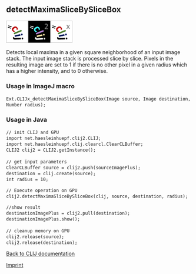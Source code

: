 ## detectMaximaSliceBySliceBox
<img src="images/mini_clij1_logo.png"/><img src="images/mini_clij2_logo.png"/><img src="images/mini_clijx_logo.png"/>

Detects local maxima in a given square neighborhood of an input image stack. The input image stack is 
processed slice by slice. Pixels in the resulting image are set to 1 if there is no other pixel in a 
given radius which has a higher intensity, and to 0 otherwise.

### Usage in ImageJ macro
```
Ext.CLIJx_detectMaximaSliceBySliceBox(Image source, Image destination, Number radius);
```


### Usage in Java
```
// init CLIJ and GPU
import net.haesleinhuepf.clij2.CLIJ;
import net.haesleinhuepf.clij.clearcl.ClearCLBuffer;
CLIJ2 clij2 = CLIJ2.getInstance();

// get input parameters
ClearCLBuffer source = clij2.push(sourceImagePlus);
destination = clij.create(source);
int radius = 10;
```

```
// Execute operation on GPU
clij2.detectMaximaSliceBySliceBox(clij, source, destination, radius);
```

```
//show result
destinationImagePlus = clij2.pull(destination);
destinationImagePlus.show();

// cleanup memory on GPU
clij2.release(source);
clij2.release(destination);
```


[Back to CLIJ documentation](https://clij.github.io/)

[Imprint](https://clij.github.io/imprint)
